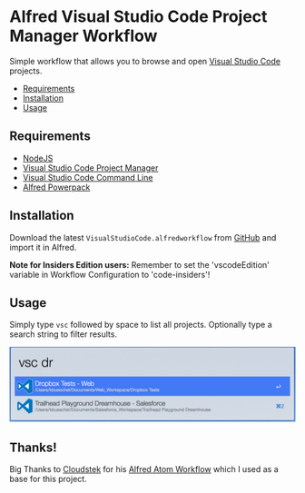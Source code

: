 # Alfred Visual Studio Code Project Manager Workflow

Simple workflow that allows you to browse and open [Visual Studio Code](https://code.visualstudio.com/) projects.

* [Requirements](#requirements)
* [Installation](#installation)
* [Usage](#usage)

## Requirements

* [NodeJS](https://nodejs.org)
* [Visual Studio Code Project Manager](https://marketplace.visualstudio.com/items?itemName=alefragnani.project-manager)
* [Visual Studio Code Command Line](https://code.visualstudio.com/docs/setup/mac)
* [Alfred Powerpack](https://www.alfredapp.com/powerpack)

## Installation

Download the latest `VisualStudioCode.alfredworkflow` from [GitHub](https://github.com/konstantinbueschel/alfred-vs-code/releases) and import it in Alfred.

**Note for Insiders Edition users:** Remember to set the 'vscodeEdition' variable in Workflow Configuration to 'code-insiders'!

## Usage

Simply type `vsc` followed by space to list all projects. Optionally type a search string to filter results.

![alfred-vs-code](documentation/screenshot.png)

## Thanks!

Big Thanks to [Cloudstek](https://github.com/Cloudstek) for his [Alfred Atom Workflow](https://github.com/Cloudstek/alfred-atom) which I used as a base for this project.
